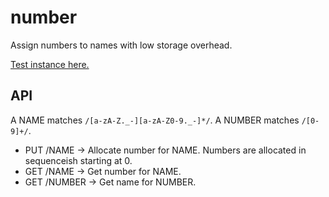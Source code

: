 number
======

Assign numbers to names with low storage overhead.

[Test instance here.](http://rodarmor-number.appspot.com)

API
---

A NAME matches `/[a-zA-Z._-][a-zA-Z0-9._-]*/`.
A NUMBER matches `/[0-9]+/`.

* PUT /NAME -> Allocate number for NAME. Numbers are allocated in sequenceish starting at 0.
* GET /NAME -> Get number for NAME.
* GET /NUMBER -> Get name for NUMBER.
